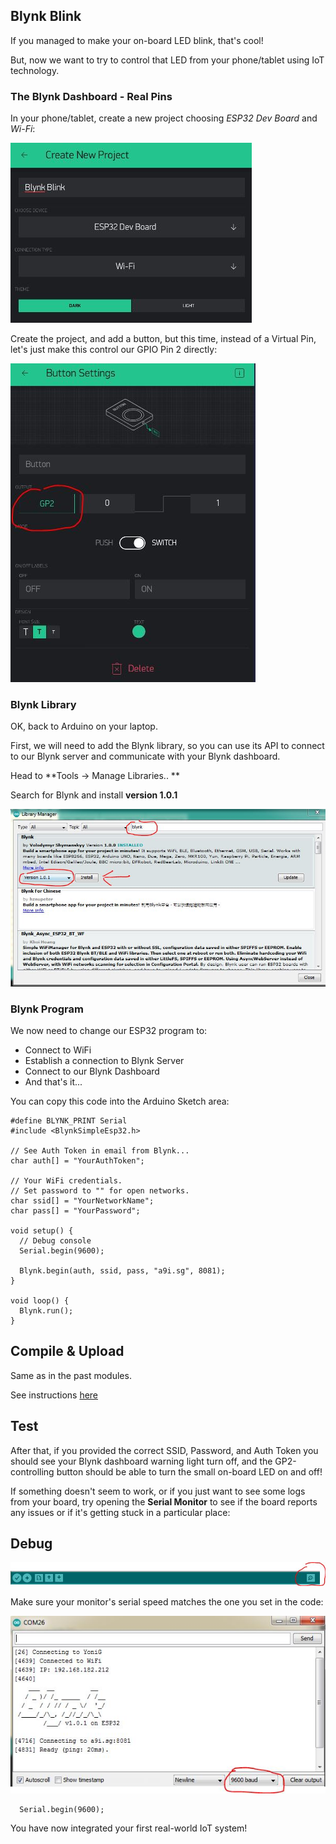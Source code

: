 Blynk Blink
---

If you managed to make your on-board LED blink, that's cool!

But, now we want to try to control that LED from your phone/tablet using IoT technology.

### The Blynk Dashboard - Real Pins

In your phone/tablet, create a new project choosing *ESP32 Dev Board* and *Wi-Fi*:

![](images/blynkesp32.jpg)

Create the project, and add a button, but this time, instead of a Virtual Pin, let's just make this control our GPIO Pin 2 directly:

![](images/buttongp2.jpg)

### Blynk Library

OK, back to Arduino on your laptop.

First, we will need to add the Blynk library, so you can use its API to connect to our Blynk server and communicate with your Blynk dashboard.

Head to **Tools -> Manage Libraries.. **

Search for Blynk and install **version 1.0.1**

![](images/blynklib.jpg)

### Blynk Program

We now need to change our ESP32 program to:

- Connect to WiFi
- Establish a connection to Blynk Server
- Connect to our Blynk Dashboard
- And that's it...

You can copy this code into the Arduino Sketch area:

    #define BLYNK_PRINT Serial
    #include <BlynkSimpleEsp32.h>

    // See Auth Token in email from Blynk...
    char auth[] = "YourAuthToken";

    // Your WiFi credentials.
    // Set password to "" for open networks.
    char ssid[] = "YourNetworkName";
    char pass[] = "YourPassword";

    void setup() {
      // Debug console
      Serial.begin(9600);

      Blynk.begin(auth, ssid, pass, "a9i.sg", 8081);
    }

    void loop() {
      Blynk.run();
    }

## Compile & Upload

Same as in the past modules.

See instructions <a href="../20-Getting-Real/15-Compile-and-Upload.html" target="_blank">here</a>

## Test

After that, if you provided the correct SSID, Password, and Auth Token you should see your Blynk dashboard warning light turn off, and the GP2-controlling button should be able to turn the small on-board LED on and off!

If something doesn't seem to work, or if you just want to see some logs from your board, try opening the **Serial Monitor** to see if the board reports any issues or if it's getting stuck in a particular place:

## Debug

![](images/serialmon.jpg)

Make sure your monitor's serial speed matches the one you set in the code:

![](images/monitorlogs.jpg)

      Serial.begin(9600);

You have now integrated your first real-world IoT system!